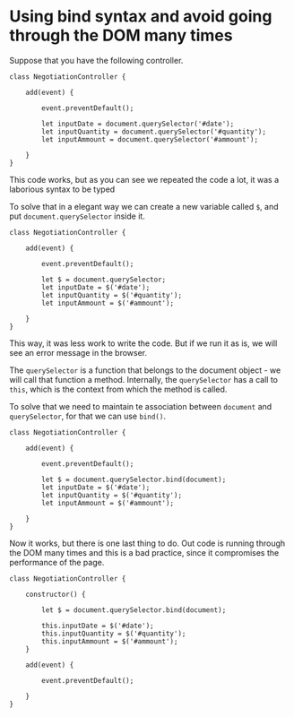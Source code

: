 <h1>Using bind syntax and avoid going through the DOM many times</h1>

<p>Suppose that you have the following controller.
</p>

    class NegotiationController {

        add(event) {

            event.preventDefault();

            let inputDate = document.querySelector('#date');
            let inputQuantity = document.querySelector('#quantity');
            let inputAmmount = document.querySelector('#ammount');

        }
    }

<p>This code works, but as you can see we repeated the code a lot, it was a laborious syntax to be typed
</p>
<p>To solve that in a elegant way we can create a new variable called <code>$</code>, and put <code>document.querySelector</code> inside it.
</p>

    class NegotiationController {
        
        add(event) {

            event.preventDefault();

            let $ = document.querySelector;
            let inputDate = $('#date');
            let inputQuantity = $('#quantity');
            let inputAmmount = $('#ammount');

        }
    }

<p>This way, it was less work to write the code. But if we run it as is, we will see an error message in the browser.
</p>
<p>The <code>querySelector</code> is a function that belongs to the document object - we will call that function a method. Internally, the <code>querySelector</code> has a call to <code>this</code>, which is the context from which the method is called.
</p>
<p>To solve that we need to maintain te association between <code>document</code> and <code>querySelector</code>, for that we can use <code>bind()</code>.
</p>

    class NegotiationController {
        
        add(event) {

            event.preventDefault();

            let $ = document.querySelector.bind(document);
            let inputDate = $('#date');
            let inputQuantity = $('#quantity');
            let inputAmmount = $('#ammount');

        }
    }

<p>Now it works, but there is one last thing to do. Out code is running through the DOM many times and this is a bad practice, since it compromises the performance of the page.
</p>

    class NegotiationController {

        constructor() {

            let $ = document.querySelector.bind(document);

            this.inputDate = $('#date');
            this.inputQuantity = $('#quantity');
            this.inputAmmount = $('#ammount');
        }

        add(event) {

            event.preventDefault();

        }
    }